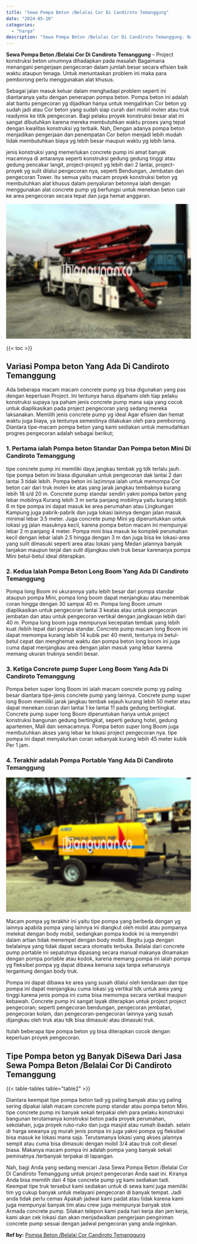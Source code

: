 ```yaml
---
title: "Sewa Pompa Beton /Belalai Cor Di Candiroto Temanggung"
date: "2024-05-10"
categories: 
  - "harga"
description: "Sewa Pompa Beton /Belalai Cor Di Candiroto Temanggung. Nah, bagi Anda yang sedang mencari Jasa Sewa Pompa Beton /Belalai Cor Di Candiroto Temanggung untuk pr..."
---
```


**Sewa Pompa Beton /Belalai Cor Di Candiroto Temanggung** – Project konstruksi beton umumnya dihadapkan pada masalah Bagaimana menangani pengerjaan pengecoran dalam jumlah besar secara efisien baik waktu ataupun tenaga. Untuk menuntaskan problem ini maka para pemborong perlu menggunakan alat khusus.

Sebagai jalan masuk keluar dalam menghadapi problem seperti ini diantaranya yaitu dengan penerapan pompa beton. Pompa beton ini adalah alat bantu pengecoran yg dijadikan hanya untuk mengalirkan Cor beton yg sudah jadi atau Cor beton yang sudah siap curah dari mobil molen atau truk readymix ke titik pengecoran. Bagi pelaku proyek konstruksi besar alat ini sangat dibutuhkan karena mereka membutuhkan waktu proses yang tepat dengan kwalitas konstruksi yg terbaik. Nah, Dengan adanya pompa beton menjadikan pengerjaan dan penempatan Cor beton menjadi lebih mudah tidak membutuhkan biaya yg lebih besar maupun waktu yg lebih lama.

jenis konstruksi yang memerlukan concrete pump ini amat banyak macamnya di antaranya seperti konstruksi gedung gedung tinggi atau gedung pencakar langit, project-project yg lebih dari 2 lantai, project-proyek yg sulit dilalui pengecoran nya, seperti Bendungan, Jembatan dan pengecoran Tower. Itu semua yaitu macam proyek konstruksi beton yg membutuhkan alat khusus dalam penyaluran betonnya ialah dengan menggunakan alat concrete pump yg berfungsi untuk menekan beton cair ke area pengecoran secara tepat dan juga hemat anggaran.

![Sewa Pompa Beton /Belalai Cor Di Candiroto Temanggung](/images/sewa-concrete-pump-23.png)

{{< toc >}}

## Variasi Pompa beton Yang Ada Di Candiroto Temanggung

Ada beberapa macam macam concrete pump yg bisa digunakan yang pas dengan keperluan Project. Ini tentunya harus dipahami oleh tiap pelaku konstruksi supaya iya paham jenis concrete pump mana saja yang cocok untuk diaplikasikan pada project pengecoran yang sedang mereka laksanakan. Memilih jenis concrete pump yg ideal Agar efisien dan hemat waktu juga biaya, ya tentunya semestinya dilakukan oleh para pemborong. Diantara tipe-macam pompa beton yang kami sediakan untuk memudahkan progres pengecoran adalah sebagai berikut;

### 1\. Pertama ialah Pompa beton Standar Dan Pompa beton Mini Di Candiroto Temanggung

tipe concrete pump ini memiliki daya jangkau tembak yg tdk terlalu jauh. tipe pompa beton ini biasa digunakan untuk pengecoran dak lantai 2 dan lantai 3 tidak lebih. Pompa beton ini lazimnya ialah untuk memompa Cor beton cair dari truk molen ke atas yang jarak jangkau tembaknya kurang lebih 18 s/d 20 m. Concrete pump standar sendiri yakni pompa beton yang lebar mobilnya Kurang lebih 3 m serta panjang mobilnya yaitu kurang lebih 6 m tipe pompa ini dapat masuk ke area perumahan atau Lingkungan Kampung juga pabrik-pabrik dan juga lokasi lainnya dengan jalan masuk minimal lebar 3.5 meter. Juga concrete pump Mini yg diperuntukkan untuk lokasi yg jalan masuknya kecil, karena pompa beton macam ini mempunyai lebar 2 m panjang 4 meter. Pompa mini bisa masuk ke komplek perumahan kecil dengan lebar ialah 2.5 hingga dengan 3 m dan juga bisa ke lokasi-area yang sulit dimasuki seperti area atau lokasi yang Medan jalannya banyak tanjakan maupun terjal dan sulit dijangkau oleh truk besar karenanya pompa Mini betul-betul ideal diterapkan.

### 2\. Kedua Ialah Pompa Beton Long Boom Yang Ada Di Candiroto Temanggung

Pompa long Boom ini ukurannya yaitu lebih besar dari pompa standar ataupun pompa Mini, pompa long boom dapat menjangkau atau menembak coran hingga dengan 30 sampai 40 m. Pompa long Boom umum diaplikasikan untuk pengecoran lantai 3 keatas atau untuk pengecoran jembatan dan atau untuk pengecoran vertikal dengan jangkauan lebih dari 40 m. Pompa long boom juga mempunyai kecepatan tembak yang lebih kuat /lebih tepat dari pompa standar. Concrete pump macam long Boom ini dapat memompa kurang lebih 14 kubik per 40 menit, tentunya ini betul-betul cepat dan menghemat waktu dan pompa beton long boom ini juga cuma dapat menjangkau area dengan jalan masuk yang lebar karena memang ukuran truknya sendiri besar.

### 3\. Ketiga Concrete pump Super Long Boom Yang Ada Di Candiroto Temanggung

Pompa beton super long Boom ini ialah macam concrete pump yg paling besar diantara tipe-jenis concrete pump yang lainnya. Concrete pump super long Boom memiliki jarak jangkau tembak sejauh kurang lebih 50 meter atau dapat menekan coran dari lantai 1 ke lantai 11 pada gedung bertingkat. Concrete pump super long Boom diperuntukan hanya untuk project konstruksi bangunan gedung bertingkat, seperti gedung hotel, gedung apartemen, Mall dan semacamnya. Pompa beton super long Boom juga membutuhkan akses yang lebar ke lokasi project pengecoran nya. tipe pompa ini dapat menyalurkan coran sebanyak kurang lebih 45 meter kubik Per 1 jam.

### 4\. Terakhir adalah Pompa Portable Yang Ada Di Candiroto Temanggung

![Sewa Pompa Beton /Belalai Cor Di Candiroto Temanggung](/images/sewa-concrete-pump-02.png)

Macam pompa yg terakhir ini yaitu tipe pompa yang berbeda dengan yg lainnya apabila pompa yang lainnya ini diangkut oleh mobil atau pompanya melekat dengan body mobil, sedangkan pompa kodok ini ia menyendiri dalam artian tidak menempel dengan body mobil. Begitu juga dengan belalainya yang tidak dapat secara otomatis terbuka. Belalai dari concrete pump portable ini sepatutnya dipasang secara manual makanya dinamakan dengan pompa portable atau kodok, karena memang pompa ini ialah pompa yg fleksibel pompa yg dapat dibawa kemana saja tanpa seharusnya tergantung dengan body truk.

Pompa ini dapat dibawa ke area yang susah dilalui oleh kendaraan dan tipe pompa ini dapat menjangkau cuma lokasi yg vertikal tdk untuk area yang tinggi karena jenis pompa ini cuma bisa memompa secara vertikal maupun kebawah. Concrete pump ini sangat layak diterapkan untuk project project pengecoran; seperti pengecoran bendungan, pengecoran jembatan, pengecoran kolam, dan pengecoran-pengecoran lainnya yang susah dijangkau oleh truk atau tdk bisa dimasuki atau dimasuki truk.

Itulah beberapa tipe pompa beton yg bisa diterapkan cocok dengan keperluan proyek pengecoran.

## Tipe Pompa beton yg Banyak DiSewa Dari Jasa Sewa Pompa Beton /Belalai Cor Di Candiroto Temanggung

{{< table-tables table="table2" >}}

Diantara keempat tipe pompa beton tadi yg paling banyak atau yg paling sering dipakai ialah macam concrete pump standar atau pompa beton Mini. tipe concrete pump ini banyak sekali terpakai oleh para pelaku konstruksi bangunan terutamanya konstruksi beton pada proyek perumahan, sekolahan, juga proyek ruko-ruko dan juga masjid atau rumah ibadah. selain dr harga sewanya yg murah jenis pompa ini juga yakni pompa yg fleksibel bisa masuk ke lokasi mana saja. Terutamanya lokasi yang akses jalannya sempit atau cuma bisa dimasuki dengan mobil 3/4 atau truk colt diesel biasa. Makanya macam pompa ini adalah pompa yang banyak sekali peminatnya /terbanyak terpakai di lapangan.

Nah, bagi Anda yang sedang mencari Jasa Sewa Pompa Beton /Belalai Cor Di Candiroto Temanggung untuk project pengecoran Anda saat ini. Kiranya Anda bisa memilih dari 4 tipe concrete pump yg kami sediakan tadi. Keempat tipe truk tersebut kami sediakan untuk di sewa kami juga memiliki tim yg cukup banyak untuk melayani pengecoran di banyak tempat. Jadi anda tidak perlu cemas Apakah jadwal kami padat atau tidak karena kami juga mempunyai banyak tim atau crew juga mempunyai banyak stok Armada concrete pump. Silakan telepon kami pada hari kerja dan jam kerja, kami akan cek lokasi dan akan menjadwalkan pengerjaan pengiriman concrete pump sesuai dengan jadwal pengecoran yang anda inginkan.

**Ref by:** [Pompa Beton /Belalai Cor Candiroto Temanggung](https://id.wikipedia.org/wiki/Pompa)
